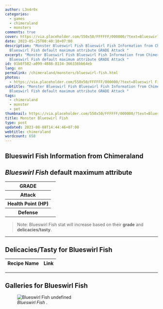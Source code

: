 ```yaml
---
author: L3n4r0x
categories:
  - games
  - chimeraland
  - monsters
comments: true
cover: https://via.placeholder.com/550x50/FFFFFF/000000/?text=Blueswirl Fish
date: 2023-05-25T00:40:10+07:00
description: "Monster Blueswirl Fish Blueswirl Fish Information from Chimeraland
  Blueswirl Fish default maximum attribute GRADE Attack "
excerpt: "Monster Blueswirl Fish Blueswirl Fish Information from Chimeraland
  Blueswirl Fish default maximum attribute GRADE Attack "
id: 01b8f582-a099-4888-8134-366336bb64eb
lang: en
permalink: /chimeraland/monsters/blueswirl-fish.html
photos:
  - https://via.placeholder.com/550x50/FFFFFF/000000/?text=Blueswirl Fish
subtitle: "Monster Blueswirl Fish Blueswirl Fish Information from Chimeraland
  Blueswirl Fish default maximum attribute GRADE Attack "
tags:
  - chimeraland
  - monster
  - pet
thumbnail: https://via.placeholder.com/550x50/FFFFFF/000000/?text=Blueswirl Fish
title: Monster Blueswirl Fish
type: post
updated: 2023-08-08T14:44:46+07:00
webtitle: chimeraland
wordcount: 658
---
```


<link
  rel="stylesheet"
  href="https://rawcdn.githack.com/dimaslanjaka/Web-Manajemen/870a349/css/bootstrap-5-3-0-alpha3-wrapper.css"
/>
<section id="bootstrap-wrapper">
  <div data-bs-theme="dark">
    <h2>Blueswirl Fish Information from Chimeraland</h2>
    <h2 id="attribute"><i>Blueswirl Fish</i> default maximum attribute</h2>
    <div class="row">
      <div class="col mb-2">
        <div class="card">
          <div class="card-body">
            <table>
              <tr>
                <th>GRADE</th>
                <td><br /></td>
              </tr>
              <tr>
                <th>Attack</th>
                <td></td>
              </tr>
              <tr>
                <th>Health Point (HP)</th>
                <td></td>
              </tr>
              <tr>
                <th>Defense</th>
                <td></td>
              </tr>
            </table>
          </div>
        </div>
      </div>
    </div>
    <blockquote class="bd-callout bd-callout-warning">
      Note: Blueswirl Fish stat will increase based on their <b>grade</b> and
      <b>delicacies/tasty</b>.
    </blockquote>
    <hr />
    <h2 id="delicacies">Delicacies/Tasty for Blueswirl Fish</h2>
    <div class="card">
      <div class="card-body">
        <div class="table-responsive">
          <table class="table table-striped">
            <thead>
              <tr>
                <th>Recipe Name</th>
                <th>Link</th>
              </tr>
            </thead>
            <tbody></tbody>
          </table>
        </div>
      </div>
    </div>
    <hr />
    <div id="gallery">
      <h2>Galleries for Blueswirl Fish</h2>
      <div class="row">
        <div class="col-lg-6 col-12">
          <figure>
            <img
              src="https://www.webmanajemen.com/undefined"
              alt="Blueswirl Fish undefined"
            />
            <figcaption style="word-wrap: break-word">
              <i>Blueswirl Fish</i> .
            </figcaption>
          </figure>
        </div>
      </div>
    </div>
  </div>
</section>